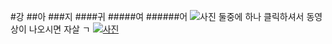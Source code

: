 #강
##아
###지
####귀
#####여
######어
![사진](http://cfile9.uf.tistory.com/image/117D054F4F9601B40D0BED)
둘중에 하나 클릭하셔서 동영상이 나오시면 자살 ㄱ
[![사진](http://cfile9.uf.tistory.com/image/117D054F4F9601B40D0BED)](https://www.youtube.com/watch?v=GdBrrvqGDrM)
